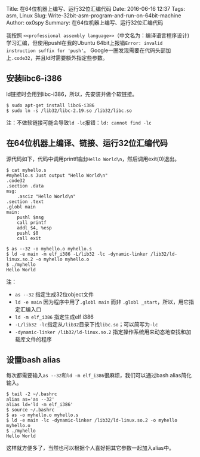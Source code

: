 Title: 在64位机器上编写、运行32位汇编代码
Date: 2016-06-16 12:37
Tags: asm, Linux
Slug: Write-32bit-asm-program-and-run-on-64bit-machine
Author: ox0spy
Summary: 在64位机器上编写、运行32位汇编代码


我按照 `<<professional assembly language>>`（中文名为：编译语言程序设计) 学习汇编，但使用pushl在我的Ubuntu 64bit上报错`Error: invalid instruction suffix for 'push'`。
Google一圈发现需要在代码头部加上`.code32`，并且ld时需要额外指定些参数。


## 安装libc6-i386

ld链接时会用到libc-i386，所以，先安装并做个软链接。

    $ sudo apt-get install libc6-i386
    $ sudo ln -s /lib32/libc-2.19.so /lib32/libc.so

注：不做软链接可能会导致`ld -lc`报错：`ld: cannot find -lc`


## 在64位机器上编译、链接、运行32位汇编代码

源代码如下，代码中调用printf输出`Hello World\n`，然后调用exit(0)退出。

    $ cat myhello.s
	#myhello.s Just output "Hello World\n"
    .code32
    .section .data
    msg:
        .asciz "Hello World\n"
    .section .text
    .globl main
    main:
        pushl $msg
        call printf
        addl $4, %esp
        pushl $0
        call exit

    $ as --32 -o myhello.o myhello.s
    $ ld -e main -m elf_i386 -L/lib32 -lc -dynamic-linker /lib32/ld-linux.so.2 -o myhello myhello.o
    $ ./myhello
    Hello World


注：

- `as --32` 指定生成32位object文件
- `ld -e main` 因为程序中用了`.globl main` 而非 `.globl _start`，所以，用它指定汇编入口
- `ld -m elf_i386` 指定生成elf i386
- `-L/lib32 -lc`指定从`/lib32`目录下找`libc.so`；可以简写为`-lc`
- `-dynamic-linker /lib32/ld-linux.so.2` 指定操作系统用来动态地查找和加载库文件的程序


## 设置bash alias

每次都需要输入`as --32`和`ld -m elf_i386`很麻烦，我们可以通过bash alias简化输入。


    $ tail -2 ~/.bashrc
    alias as='as --32'
    alias ld='ld -m elf_i386'
    $ source ~/.bashrc
    $ as -o myhello.o myhello.s
    $ ld -e main -lc -dynamic-linker /lib32/ld-linux.so.2 -o myhello myhello.o
    $ ./myhello
    Hello World


这样就方便多了，当然也可以根据个人喜好把其它参数一起加入alias中。
